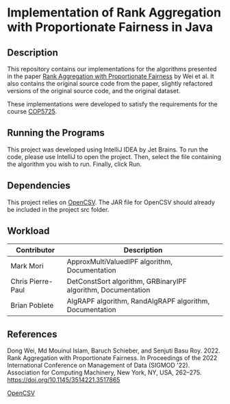 # Implementation of Rank Aggregation with Proportionate Fairness in Java

## Description

This repository contains our implementations for the algorithms presented in the 
paper [Rank Aggregation with Proportionate Fairness](https://dl.acm.org/doi/10.1145/3514221.3517865) by Wei et al.
It also contains the original source code from the paper, slightly refactored versions of the original source code, and the original dataset.

These implementations were developed to satisfy the requirements for the course [COP5725](https://arc.net/l/quote/wlyuhkrb).

## Running the Programs

This project was developed using IntelliJ IDEA by Jet Brains. To run the code, please use IntelliJ to open the project.
Then, select the file containing the algorithm you wish to run. Finally, click Run.

## Dependencies

This project relies on [OpenCSV](https://sourceforge.net/projects/opencsv/). The JAR file for OpenCSV should already be included in the project src folder.

## Workload

| Contributor | Description |
| --- | ----------- |
| Mark Mori | ApproxMultiValuedIPF algorithm, Documentation|
| Chris Pierre-Paul | DetConstSort algorithm, GRBinaryIPF algorithm, Documentation|
| Brian Poblete | AlgRAPF algorithm, RandAlgRAPF algorithm, Documentation|

## References
Dong Wei, Md Mouinul Islam, Baruch Schieber, and Senjuti Basu Roy. 2022. Rank Aggregation with Proportionate Fairness. In Proceedings of the 2022 International Conference on Management of Data (SIGMOD '22). Association for Computing Machinery, New York, NY, USA, 262–275. https://doi.org/10.1145/3514221.3517865

[OpenCSV](https://sourceforge.net/projects/opencsv/)
